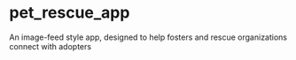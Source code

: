 # pet_rescue_app
An image-feed style app, designed to help fosters and rescue organizations connect with adopters
